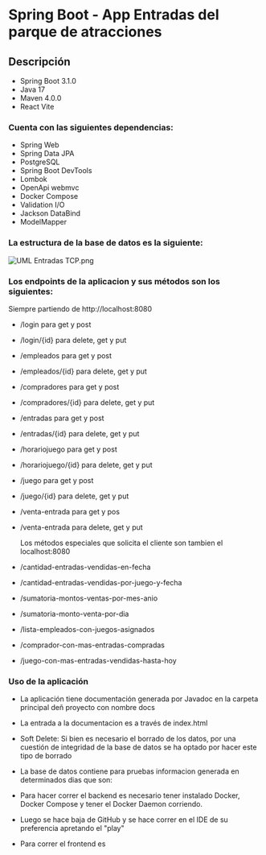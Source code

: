 # Spring Boot - App Entradas del parque de atracciones
## Descripción

- Spring Boot 3.1.0
- Java 17
- Maven 4.0.0
- React Vite

### Cuenta con las siguientes dependencias:

- Spring Web
- Spring Data JPA
- PostgreSQL
- Spring Boot DevTools
- Lombok
- OpenApi webmvc
- Docker Compose
- Validation I/O
- Jackson DataBind
- ModelMapper

### La estructura de la base de datos es la siguiente:


![UML Entradas TCP.png](..%2F..%2FUML%20Entradas%20TCP.png)


### Los endpoints de la aplicacion y sus métodos son los siguientes:

   Siempre partiendo de http://localhost:8080

- /login para get y post
- /login/{id} para delete, get y put
- /empleados para get y post
- /empleados/{id} para delete, get y put
- /compradores para get y post
- /compradores/{id} para delete, get y put
- /entradas para get y post
- /entradas/{id} para delete, get y put
- /horariojuego para get y post
- /horariojuego/{id} para delete, get y put
- /juego para get y post
- /juego/{id} para delete, get y put
- /venta-entrada para get y pos
- /venta-entrada para delete, get y put


    Los métodos especiales que solicita el cliente son tambien el localhost:8080


- /cantidad-entradas-vendidas-en-fecha
- /cantidad-entradas-vendidas-por-juego-y-fecha
- /sumatoria-montos-ventas-por-mes-anio
- /sumatoria-monto-venta-por-dia
- /lista-empleados-con-juegos-asignados
- /comprador-con-mas-entradas-compradas
- /juego-con-mas-entradas-vendidas-hasta-hoy

### Uso de la aplicación

- La aplicación tiene documentación generada por Javadoc en la carpeta principal deñ proyecto con nombre docs
- La entrada a la documentacion es a través de index.html
- Soft Delete: Si bien es necesario el borrado de los datos, por una cuestión de integridad de la base de datos se ha optado por hacer este tipo de borrado
- La base de datos contiene para pruebas informacion generada en determinados dias que son:

- Para hacer correr el backend es necesario tener instalado Docker, Docker Compose y tener el Docker Daemon corriendo.
- Luego se hace baja de GitHub y se hace correr en el IDE de su preferencia apretando el "play"
- Para correr el frontend es
